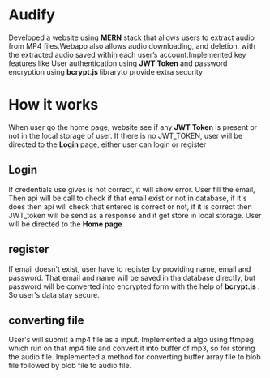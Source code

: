# Audify
Developed a website using <b>MERN</b> stack that allows users to extract audio from MP4 files.Webapp also allows audio downloading, and deletion, with the extracted audio saved within each user’s account.Implemented key features like User authentication using <b>JWT Token</b> and password encryption using <b>bcrypt.js </b> libraryto provide extra security
# How it works
When user go the home page, website see if any  <b>JWT Token</b> is present or not in the local storage of user. If there is no JWT_TOKEN, user will be directed to the  <b>Login</b> page, either user can login or register
## Login 
If credentials use gives is not correct, it will show error. User fill the email, Then api will be call to check if that email exist or not in database, if it's does then api will check that entered is correct or not, if it is correct then JWT_token will be send as a response and it get store in local storage. User will be directed to the  <b>Home page</b>
## register
If email doesn't exist, user have to register by providing name, email and password. That email and name will be saved in tha database directly, but password will be converted into encrypted form with the help of <b>bcrypt.js </b>. So user's data stay secure.
## converting file
User's will submit a mp4 file as a input. Implemented a algo using ffmpeg which run on that mp4 file and convert it into buffer of mp3, so for storing the audio file. Implemented a method for converting buffer array file to blob file followed by blob file to audio file.


